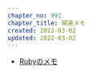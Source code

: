 ```yaml
---
chapter_no: 991
chapter_title: 関連メモ
created: 2022-03-02
updated: 2022-03-02
---
```

- [Rubyのメモ]({{link_to_it_ruby}})
